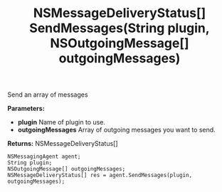 ﻿---
uid: crmscript_ref_NSMessagingAgent_SendMessages
title: NSMessageDeliveryStatus[] SendMessages(String plugin, NSOutgoingMessage[] outgoingMessages)
intellisense: NSMessagingAgent.SendMessages
keywords: NSMessagingAgent, SendMessages
so.topic: reference
---

Send an array of messages

**Parameters:**
 - **plugin** Name of plugin to use.
 - **outgoingMessages** Array of outgoing messages you want to send.

**Returns:** NSMessageDeliveryStatus[]

```crmscript
NSMessagingAgent agent;
String plugin;
NSOutgoingMessage[] outgoingMessages;
NSMessageDeliveryStatus[] res = agent.SendMessages(plugin, outgoingMessages);
```

